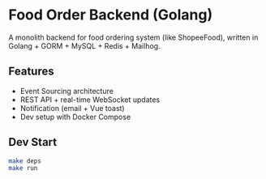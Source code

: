 # Food Order Backend (Golang)

A monolith backend for food ordering system (like ShopeeFood), written in Golang + GORM + MySQL + Redis + Mailhog.

## Features
- Event Sourcing architecture
- REST API + real-time WebSocket updates
- Notification (email + Vue toast)
- Dev setup with Docker Compose

## Dev Start
```bash
make deps
make run
```